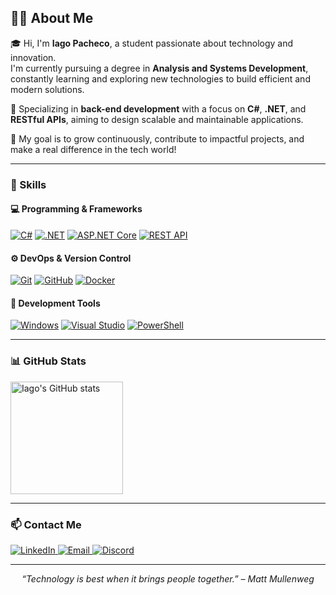 ## 👨‍💻 About Me

🎓 Hi, I'm **Iago Pacheco**, a student passionate about technology and innovation.  
I'm currently pursuing a degree in **Analysis and Systems Development**, constantly learning and exploring new technologies to build efficient and modern solutions.  

📘 Specializing in **back-end development** with a focus on **C#**, **.NET**, and **RESTful APIs**, aiming to design scalable and maintainable applications.  

🚀 My goal is to grow continuously, contribute to impactful projects, and make a real difference in the tech world!


---

### 🧠 Skills

#### 💻 Programming & Frameworks
[![C#](https://custom-icon-badges.demolab.com/badge/C%23-%23239120.svg?logo=cshrp&logoColor=white)](#)
[![.NET](https://img.shields.io/badge/.NET-512BD4?logo=dotnet&logoColor=fff)](#)
[![ASP.NET Core](https://img.shields.io/badge/ASP.NET%20Core-512BD4?logo=dotnet&logoColor=fff)](#)
[![REST API](https://img.shields.io/badge/REST%20API-000?&logo=json&logoColor=fff)](#)

#### ⚙️ DevOps & Version Control
[![Git](https://img.shields.io/badge/Git-F05032?logo=git&logoColor=fff)](#)
[![GitHub](https://img.shields.io/badge/GitHub-%23121011.svg?logo=github&logoColor=white)](#)
[![Docker](https://img.shields.io/badge/Docker-2496ED?logo=docker&logoColor=fff)](#)

#### 🧰 Development Tools
[![Windows](https://custom-icon-badges.demolab.com/badge/Windows-0078D6?logo=windows11&logoColor=white)](#)
[![Visual Studio](https://custom-icon-badges.demolab.com/badge/Visual%20Studio-5C2D91.svg?&logo=visualstudio&logoColor=white)](#)
[![PowerShell](https://custom-icon-badges.demolab.com/badge/PowerShell-5391FE?logo=powershell&logoColor=white)](#)


---

### 📊 GitHub Stats

<a href="https://github.com/iagopacheco01">
  <img height="180em" src="https://github-readme-stats.vercel.app/api?username=iagopacheco01&theme=tokyonight&show_icons=true" alt="Iago's GitHub stats"/>
</a>


---

### 📫 Contact Me

<a href="https://www.linkedin.com/in/iago-pacheco-120a88242/" target="_blank">
  <img src="https://custom-icon-badges.demolab.com/badge/LinkedIn-0A66C2?logo=linkedin-white&logoColor=fff" alt="LinkedIn" />
</a>

<a href="mailto:contact@iagopacheco.dev" target="_blank">
  <img src="https://img.shields.io/badge/Email-0078D4?style=flat-square&logo=gmail&logoColor=white" alt="Email" />
</a>

<a href="https://discordapp.com/users/997994772180504607" target="_blank">
  <img src="https://img.shields.io/badge/Discord-5865F2?style=flat-square&logo=discord&logoColor=white" alt="Discord" />
</a>

---

<p align="center">
  <em>“Technology is best when it brings people together.” – Matt Mullenweg</em>
</p>
